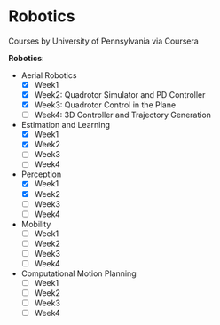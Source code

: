 # Robotics
Courses by University of Pennsylvania via Coursera

**Robotics**: 
- Aerial Robotics
  - [x] Week1   
  - [x] Week2: Quadrotor Simulator and PD Controller
  - [x] Week3: Quadrotor Control in the Plane 
  - [ ] Week4: 3D Controller and Trajectory Generation
- Estimation and Learning
  - [x] Week1   
  - [x] Week2
  - [ ] Week3 
  - [ ] Week4
- Perception
  - [x] Week1   
  - [x] Week2
  - [ ] Week3 
  - [ ] Week4
- Mobility
  - [ ] Week1   
  - [ ] Week2
  - [ ] Week3 
  - [ ] Week4
- Computational Motion Planning
  - [ ] Week1   
  - [ ] Week2
  - [ ] Week3 
  - [ ] Week4
